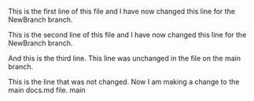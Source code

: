 This is the first line of this file and I have now changed this line for the NewBranch branch.

This is the second line of this file and I have now changed this line for the NewBranch branch.

And this is the third line. This line was unchanged in the file on the main branch. 

This is the line that was not changed. Now I am making a change to the main docs.md file.
main
